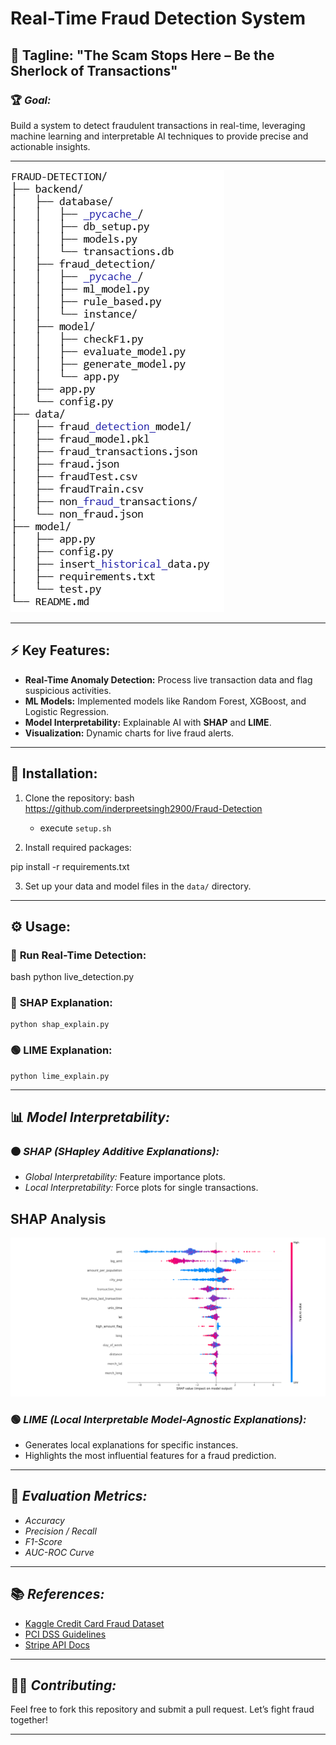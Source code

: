 # Real-Time Fraud Detection System

## 🚀 Tagline: "The Scam Stops Here – Be the Sherlock of Transactions"

### 🏆 *Goal:*
Build a system to detect fraudulent transactions in real-time, leveraging machine learning and interpretable AI techniques to provide precise and actionable insights.

---

![Project Structure](https://raw.githubusercontent.com/vanshugalhotra/fraud-detection/main/structure.png)



---

## ⚡ **Key Features:**
- **Real-Time Anomaly Detection:** Process live transaction data and flag suspicious activities.
- **ML Models:** Implemented models like Random Forest, XGBoost, and Logistic Regression.
- **Model Interpretability:** Explainable AI with **SHAP** and **LIME**.
- **Visualization:** Dynamic charts for live fraud alerts.

---

## 🔧 **Installation:**
1. Clone the repository:
bash
https://github.com/inderpreetsingh2900/Fraud-Detection

    - execute ```setup.sh```


2. Install required packages:

pip install -r requirements.txt


3. Set up your data and model files in the `data/` directory.

---

## ⚙ **Usage:**

### 🚨 **Run Real-Time Detection:**
bash
python live_detection.py


### 🧠 **SHAP Explanation:**
```
python shap_explain.py
```

### 🟢 **LIME Explanation:**
```
python lime_explain.py
```

---

## 📊 *Model Interpretability:*

### 🟠 *SHAP (SHapley Additive Explanations):*
- *Global Interpretability:* Feature importance plots.
- *Local Interpretability:* Force plots for single transactions.

## SHAP Analysis
![SHAP Analysis](https://raw.githubusercontent.com/vanshugalhotra/fraud-detection/main/shap.png)

### 🟢 *LIME (Local Interpretable Model-Agnostic Explanations):*
- Generates local explanations for specific instances.
- Highlights the most influential features for a fraud prediction.

---

## 🏅 *Evaluation Metrics:*
- *Accuracy*
- *Precision / Recall*
- *F1-Score*
- *AUC-ROC Curve*

---

## 📚 *References:*
- [Kaggle Credit Card Fraud Dataset](https://www.kaggle.com/datasets)
- [PCI DSS Guidelines](https://www.pcisecuritystandards.org)
- [Stripe API Docs](https://stripe.com/docs/api)

---

## 👩‍💻 *Contributing:*
Feel free to fork this repository and submit a pull request. Let’s fight fraud together!

---